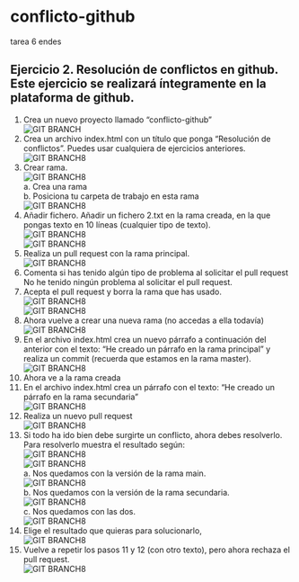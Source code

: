 # conflicto-github
tarea 6 endes

<h2> Ejercicio 2. Resolución de conflictos en github. Este ejercicio se realizará íntegramente en la plataforma de github. </h2>

1.	Crea un nuevo proyecto llamado “conflicto-github” </br>
![GIT BRANCH](https://github.com/anarp14/conflicto-github/blob/main/Screenshot_1.png) </br>
2. Crea un archivo index.html con un título que ponga “Resolución de conflictos”. Puedes usar cualquiera de ejercicios anteriores. </br>
![GIT BRANCH8](https://github.com/anarp14/conflicto-github/blob/main/Screenshot_2.png) </br>
3.	Crear rama. </br>
![GIT BRANCH8](https://github.com/anarp14/conflicto-github/blob/main/Screenshot_3.png) </br>
a.	Crea una rama </br>
b.	Posiciona tu carpeta de trabajo en esta rama </br>
![GIT BRANCH8](https://github.com/anarp14/conflicto-github/blob/main/Screenshot_3.png)</br>
4.	Añadir fichero. Añadir un fichero 2.txt en la rama creada, en la que pongas texto en 10 líneas (cualquier tipo de texto). </br>
![GIT BRANCH8](https://github.com/anarp14/conflicto-github/blob/main/Screenshot_4.png) </br>
![GIT BRANCH8](https://github.com/anarp14/conflicto-github/blob/main/Screenshot_5.png) </br>
6.	Realiza un pull request con la rama principal. </br>
![GIT BRANCH8](https://github.com/anarp14/conflicto-github/blob/main/Screenshot_6.png) </br>
8.	Comenta si has tenido algún tipo de problema al solicitar el pull request </br>
No he tenido ningún problema al solicitar el pull request. </br>
7.	Acepta el pull request y borra la rama que has usado. </br>
![GIT BRANCH8](https://github.com/anarp14/conflicto-github/blob/main/Screenshot_7.png) </br>
![GIT BRANCH8](https://github.com/anarp14/conflicto-github/blob/main/Screenshot_8.png) </br>
9.	Ahora vuelve a crear una nueva rama (no accedas a ella todavía) </br>
![GIT BRANCH8](https://github.com/anarp14/conflicto-github/blob/main/Screenshot_9.png) </br>
11.	En el archivo index.html crea un nuevo párrafo a continuación del anterior con el texto: “He creado un párrafo en la rama principal” y realiza un commit (recuerda que estamos en la rama master). </br>
![GIT BRANCH8](https://github.com/anarp14/conflicto-github/blob/main/Screenshot_10.png) </br>
13.	Ahora ve a la rama creada </br>
15.	En el archivo index.html crea un párrafo con el texto: “He creado un párrafo en la rama secundaria” </br>
![GIT BRANCH8](https://github.com/anarp14/conflicto-github/blob/main/Screenshot_11.png) </br>
17.	Realiza un nuevo pull request </br>
![GIT BRANCH8](https://github.com/anarp14/conflicto-github/blob/main/Screenshot_12.png) </br>
19.	Si todo ha ido bien debe surgirte un conflicto, ahora debes resolverlo. Para resolverlo muestra el resultado según: </br>
![GIT BRANCH8](https://github.com/anarp14/conflicto-github/blob/main/Screenshot_13.png) </br>
![GIT BRANCH8](https://github.com/anarp14/conflicto-github/blob/main/Screenshot_14.png) </br>
a.	Nos quedamos con la versión de la rama main. </br>
![GIT BRANCH8](https://github.com/anarp14/conflicto-github/blob/main/version%20rama%20main.png) </br>
b.	Nos quedamos con la versión de la rama secundaria. </br>
![GIT BRANCH8](https://github.com/anarp14/conflicto-github/blob/main/version%20rama2.png) </br>
c.	Nos quedamos con las dos.</br>
![GIT BRANCH8](https://github.com/anarp14/conflicto-github/blob/main/nos%20quedamos%20con%20las%20dos%20versiones.png) </br>
14.	Elige el resultado que quieras para solucionarlo, </br>
![GIT BRANCH8](https://github.com/anarp14/conflicto-github/blob/main/finalmente%20acepto%20los%20dos%20cambios.png) </br>
16.	Vuelve a repetir los pasos 11 y 12 (con otro texto), pero ahora rechaza el pull request. </br>
![GIT BRANCH8](https://github.com/anarp14/conflicto-github/blob/main/Screenshot_15.png) </br>
